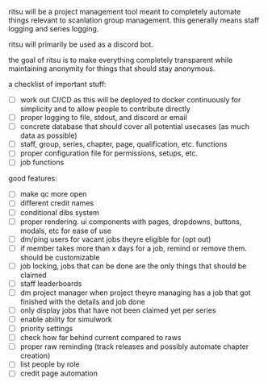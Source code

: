 ritsu will be a project management tool meant to completely automate things relevant to scanlation group management. this generally means staff logging and series logging.

ritsu will primarily be used as a discord bot.

the goal of ritsu is to make everything completely transparent while maintaining anonymity for things that should stay anonymous.

a checklist of important stuff:
- [ ] work out CI/CD as this will be deployed to docker continuously for simplicity and to allow people to contribute directly
- [ ] proper logging to file, stdout, and discord or email
- [ ] concrete database that should cover all potential usecases (as much data as possible)
- [ ] staff, group, series, chapter, page, qualification, etc. functions
- [ ] proper configuration file for permissions, setups, etc.
- [ ] job functions

good features:
- [ ] make qc more open
- [ ] different credit names
- [ ] conditional dibs system
- [ ] proper rendering. ui components with pages, dropdowns, buttons, modals, etc for ease of use
- [ ] dm/ping users for vacant jobs theyre eligible for (opt out)
- [ ] if member takes more than x days for a job, remind or remove them. should be customizable
- [ ] job locking, jobs that can be done are the only things that should be claimed
- [ ] staff leaderboards
- [ ] dm project manager when project theyre managing has a job that got finished with the details and job done
- [ ] only display jobs that have not been claimed yet per series
- [ ] enable ability for simulwork
- [ ] priority settings
- [ ] check how far behind current compared to raws
- [ ] proper raw reminding (track releases and possibly automate chapter creation)
- [ ] list people by role
- [ ] credit page automation